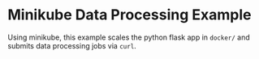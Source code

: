 # Minikube Data Processing Example

Using minikube, this example scales the python flask app in `docker/` and submits data processing jobs via `curl`.
